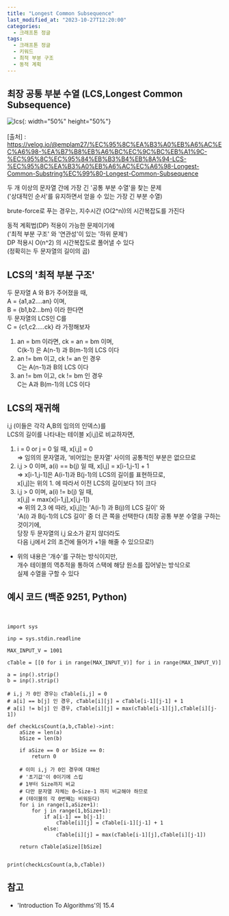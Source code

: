 ```yaml
---
title: "Longest Common Subsequence"
last_modified_at: "2023-10-27T12:20:00"
categories:
  - 크래프톤 정글
tags:
  - 크래프톤 정글
  - 키워드
  - 최적 부분 구조
  - 동적 계획
---
```


## 최장 공통 부분 수열 (LCS,Longest Common Subsequence)
 ![lcs](https://user-images.githubusercontent.com/43630972/278518430-01cdfead-4262-40e5-88cf-19c145b64acb.png){: width="50%" height="50%"}<br><br>
 [출처] : <https://velog.io/@emplam27/%EC%95%8C%EA%B3%A0%EB%A6%AC%EC%A6%98-%EA%B7%B8%EB%A6%BC%EC%9C%BC%EB%A1%9C-%EC%95%8C%EC%95%84%EB%B3%B4%EB%8A%94-LCS-%EC%95%8C%EA%B3%A0%EB%A6%AC%EC%A6%98-Longest-Common-Substring%EC%99%80-Longest-Common-Subsequence>

 두 개 이상의 문자열 간에 가장 긴 '공통 부분 수열'을 찾는 문제<br>
 ('상대적인 순서'를 유지하면서 얻을 수 있는 가장 긴 부분 수열)<br>

 brute-force로 푸는 경우는, 지수시간 (O(2^n))의 시간복잡도를 가진다<br>

 동적 계획법(DP) 적용이 가능한 문제이기에<br>
 ('최적 부분 구조' 와 '연관성'이 있는 '하위 문제')<br>
 DP 적용시 O(n^2) 의 시간복잡도로 풀어낼 수 있다<br>
 (정확히는 두 문자열의 길이의 곱)

## LCS의 '최적 부분 구조'
 두 문자열 A 와 B가 주어졌을 때,<br>
 A = {a1,a2....an} 이며,<br>
 B = {b1,b2...bm} 이라 한다면<br>
 두 문자열의 LCS인 C를<br>
 C = {c1,c2.....ck} 라 가정해보자<br>

 1. an = bm 이라면, ck = an = bm 이며,<br>
 C(k-1) 은 A(n-1) 과 B(m-1)의 LCS 이다<br>
 2. an != bm 이고, ck != an 인 경우<br>
 C는 A(n-1)과 B의 LCS 이다
 3. an != bm 이고, ck != bm 인 경우<br>
 C는 A과 B(m-1)의 LCS 이다

## LCS의 재귀해
  i,j (이들은 각각 A,B의 임의의 인덱스)를<br>
  LCS의 길이를 나타내는 테이블 x[i,j]로 비교하자면,<br>
  1. i = 0 or j = 0 일 때, x[i,j] = 0<br>
  => 임의의 문자열과, '비어있는 문자열' 사이의 공통적인 부분은 없으므로
  2. i,j > 0 이며, a(i) == b(j) 일 때, x[i,j] = x[i-1,j-1] + 1<br>
  => x[i-1,j-1]은 A(i-1)과 B(j-1)의 LCS의 길이를 표현하므로,<br>
     x[i,j]는 위의 1. 에 따라서 이전 LCS의 길이보다 1이 크다
  3. i,j > 0 이며, a(i) != b(j) 일 때,<br>
   x[i,j] = max(x[i-1,j],x[i,j-1])<br>
   => 위의 2,3 에 따라, x[i,j]는 'A(i-1) 과 B(j)의 LCS 길이' 와<br>
      'A(i) 과 B(j-1)의 LCS 길이' 중 더 큰 쪽을 선택한다
      (최장 공통 부분 수열을 구하는 것이기에,<br> 
      당장 두 문자열의 i,j 요소가 같지 않더라도<br>
      다음 i,j에서 2의 조건에 들어가 +1을 해줄 수 있으므로!)

  
  * 위의 내용은 '개수'를 구하는 방식이지만,<br>
  개수 테이블의 역추적을 통하여 스택에 해당 원소를 집어넣는 방식으로<br>
  실제 수열을 구할 수 있다

## 예시 코드 (백준 9251, Python)
 <br>

```
import sys

inp = sys.stdin.readline

MAX_INPUT_V = 1001

cTable = [[0 for i in range(MAX_INPUT_V)] for i in range(MAX_INPUT_V)]

a = inp().strip()
b = inp().strip()

# i,j 가 0인 경우는 cTable[i,j] = 0
# a[i] == b[j] 인 경우, cTable[i][j] = cTable[i-1][j-1] + 1
# a[i] != b[j] 인 경우, cTable[i][j] = max(cTable[i-1][j],cTable[i][j-1])

def checkLcsCount(a,b,cTable)->int:
    aSize = len(a)
    bSize = len(b)

    if aSize == 0 or bSize == 0:
        return 0

    # 이미 i,j 가 0인 경우에 대해선
    # '초기값'이 0이기에 스킵    
    # 1부터 Size까지 비교
    # 다만 문자열 자체는 0~Size-1 까지 비교해야 하므로
    # (테이블의 각 0번째는 비워둔다)
    for i in range(1,aSize+1):
        for j in range(1,bSize+1):
            if a[i-1] == b[j-1]:
                cTable[i][j] = cTable[i-1][j-1] + 1
            else:
                cTable[i][j] = max(cTable[i-1][j],cTable[i][j-1])
    
    return cTable[aSize][bSize]


print(checkLcsCount(a,b,cTable))
```

## 참고
 - 'Introduction To Algorithms'의 15.4